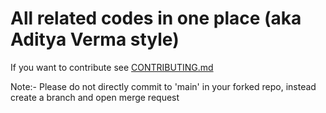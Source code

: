 # All related codes in one place (aka Aditya Verma style)

If you want to contribute see [CONTRIBUTING.md](https://github.com/git-elliot/competitive_programming_codes/blob/main/CONTRIBUTING.md)

Note:- Please do not directly commit to 'main' in your forked repo, instead create a branch and open merge request
